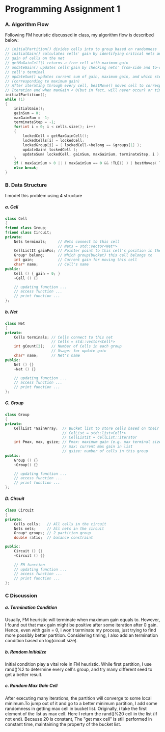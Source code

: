 # Programming Assignment 1

### A. Algorithm Flow

Following FM heuristic discussed in class, my algorithm flow  is described below:

```c++
// initialPartition() divides cells into to group based on randomness
// initialGain() calculates cells' gain by identifying critical nets and increase/decrease
// gain of cells on the net
// getMaGainCell() returns a free cell with maximum gain 
// undateGain() updates cells'gain by checking nets' from-side and to-side for nets in the
// cell's terminal
// updateSum() updates current sum of gain, maximum gain, and which step to terminate 
// (corresponding to maximum gain)
// After iterating through every cell, bestMove() moves cell to corresponding group
// Iteration end when maxGain < 0(but in fact, will never occur) or time limit exceed
initialPartition();
while (1)
{
    initialGain();  
    gainSum = 0;
    maxGainSum = -1;
    terminateStep = -1;
    for(int i = 0; i < cells.size(); i++)
    {
        lockedCell = getMaxGainCell();
        lockedCells[i] = lockedCell;
        lockedGroup[i] = ( lockedCell->belong == &groups[1] );
        updateGain( lockedCell );
        updateSum( lockedCell, gainSum, maxGainSum, terminateStep, i );
    }
    if ( maxGainSum > 0 || ( maxGainSum == 0 && !TLE() ) ) bestMoves( lockedCells, lockedGroup, terminateStep );
    else break;
}
```

### B. Data Structure

I model this problem using 4 structure

##### a. Cell

```c++
class Cell
{
friend class Group;
friend class Circuit;
private:
    Nets terminals;     // Nets connect to this cell
                        // Nets = std::vector<Net*>
    CellListIt gainPos; // Pointer point to this cell's position in the bucket list
    Group* belong;      // Which group(bucket) this cell belongs to
    int gain;           // Current gain for moving this cell
    char* name;         // Cell's name
public:
    Cell () { gain = 0; }
    ~Cell () {}

    // updating function ...
    // access function ...
    // print function ...
};
```

##### b. Net

```c++
class Net
{
private:
    Cells terminals; // Cells connect to this net
                     // Cells = std::vector<Cell*>
    int gCount[2];   // Number of Cells in each group
                     // Usage: for update gain
    char* name;      // Net's name
public:
    Net () {}
    ~Net () {}

    // updating function ...
    // access function ...
    // print function ...
};
```

##### C. Group

```c++
class Group
{
private:
    CellList *GainArray;  // Bucket list to store cells based on their gain
                          // CelList = std::list<Cell*>
                          // CellListIt = CellList::iterator
    int Pmax, max, gsize; // Pmax: maximum gain (e.g. max terminal size of cells)
    					  // max: current max gain in list
    					  // gsize: number of cells in this group
public:
    Group () {}
    ~Group() {}

    // updating function ...
    // access function ...
    // print function ...
};
```

##### D. Circuit

```c++
class Circuit
{
private:
    Cells cells;   // All cells in the circuit
    Nets nets;     // All nets in the circuit
    Group* groups; // 2 partition group
    double ratio;  // balance constraint

public:
    Circuit () {}
    ~Circuit () {}
    
    // FM function
    // updating function ...
    // access function ...
    // print function ...
};
```

### C Discussion

##### a. Termination Condition 

Usually, FM heuristic will terminate when maximum gain equals to. However, I found out that max gain might be positive after some iteration after 0 gain. Hence, even with gain = 0, I won't terminate my process, just trying to find more possibly better partition. Considering timing, I also add an termination condition based on log(circuit size).

##### b. Random Initialize

Initial condition play a vital role in FM heuristic. While first partition, I use rand()%2 to determine every cell's group, and try many different seed to get a better result.

##### c. Random Max Gain Cell

After executing many iterations, the partition will converge to some local minimum.To jump out of it and go to a better minimum partition, I add some randomness in getting max cell in bucket list. Originally, i take the first element of the list as max cell. Here I return the rand()%20 cell in the list (if not end). Because 20 is constant, The "get max cell" is still performed in constant time, maintaining the property of the bucket list.